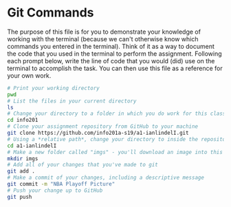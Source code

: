 # Git Commands
The purpose of this file is for you to demonstrate your knowledge of working with the terminal (because we can't otherwise know which commands you entered in the terminal). Think of it as a way to document the code that you used in the terminal to perform the assignment. Following each prompt below, write the line of code that you would (did) use on the terminal to accomplish the task. You can then use this file as a reference for your own work.

```bash
# Print your working directory
pwd
# List the files in your current directory
ls    
# Change your directory to a folder in which you do work for this class
cd info201
# Clone your assignment repository from GitHub to your machine
git clone https://github.com/info201a-s19/a1-ianlindelI.git
# Using a *relative path*, change your directory to inside the repository you just cloned
cd a1-ianlindelI
# Make a new folder called "imgs" - you'll download an image into this folder
mkdir imgs
# Add all of your changes that you've made to git
git add .
# Make a commit of your changes, including a descriptive message
git commit -m "NBA Playoff Picture"
# Push your change up to GitHub
git push
```
